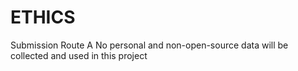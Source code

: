 # ETHICS
Submission Route A 
No personal and non-open-source data will be collected and used in this project
